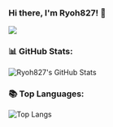 ### Hi there, I'm Ryoh827! 👋

<p>
  <a href="https://count.getloli.com/"><img src="https://count.getloli.com/get/@ryoh827?theme=gelbooru"></a>
</p>

### 📊 GitHub Stats: 

![Ryoh827's GitHub Stats](https://github-readme-stats.vercel.app/api?username=Ryoh827&count_private=true&bg_color=30,e96443,904e95&title_color=fff&text_color=fff&hide_rank=true)

### 📚 Top Languages: 

![Top Langs](https://github-readme-stats.vercel.app/api/top-langs/?username=ryoh827&size_weight=0.5&count_weight=0.5&bg_color=30,e96443,904e95&title_color=fff&text_color=fff&layout=compact)

<!--
### 🏆 Trophy: 

[![trophy](https://github-profile-trophy.vercel.app/?username=ryoh827&theme=onedark)](https://github.com/ryo-ma/github-profile-trophy) <br /><br />

**Ryoh827/Ryoh827** is a ✨ _special_ ✨ repository because its `README.md` (this file) appears on your GitHub profile.

Here are some ideas to get you started:

- 🔭 I’m currently working on ...
- 🌱 I’m currently learning ...
- 👯 I’m looking to collaborate on ...
- 🤔 I’m looking for help with ...
- 💬 Ask me about ...
- 📫 How to reach me: ...
- 😄 Pronouns: ...
- ⚡ Fun fact: ...
-->
